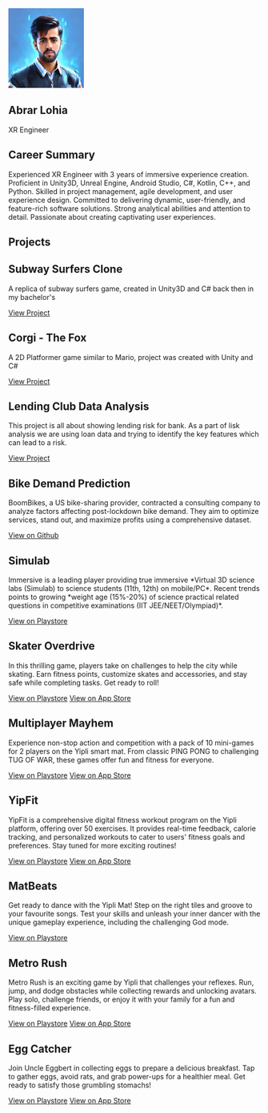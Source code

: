 <section class="header">
  <div class="container">
    <div class="left-column">
      <img src="img/myprofilepic.jpeg" alt="Your Name" width="30%" height="30%" class="profile-picture">
      <h1>Abrar Lohia</h1>
      <p>XR Engineer</p>
    </div>
    <div class="right-column">
      <h2>Career Summary</h2>
      <p>Experienced XR Engineer with 3 years of immersive experience creation. Proficient in Unity3D, Unreal Engine, Android Studio, C#, Kotlin, C++, and Python. Skilled in project management, agile development, and user experience design. Committed to delivering dynamic, user-friendly, and feature-rich software solutions. Strong analytical abilities and attention to detail. Passionate about creating captivating user experiences.</p>
    </div>
  </div>
</section>

<section class="projects">
  <div class="container">
    <h2>Projects</h2>
    <div class="project-grid">
      <div class="project-card">
        <h2>Subway Surfers Clone</h2>
        <p>A replica of subway surfers game, created in Unity3D and C# back then in my bachelor's</p>
        <a href="https://github.com/abrar-khan-368/runner-game" class="button">View Project</a>
      </div>
      <div class="project-card">
        <h2>Corgi - The Fox</h2>
        <p>A 2D Platformer game similar to Mario, project was created with Unity and C#</p>
        <a href="https://github.com/abrar-khan-368/Corgi-The-Fox" class="button">View Project</a>
      </div>
      <div class="project-card">
        <h2>Lending Club Data Analysis</h2>
        <p>This project is all about showing lending risk for bank. As a part of lisk analysis we are using loan data and trying to identify the key features which can lead to a risk.</p>
        <a href="https://github.com/abrar-khan-368/lending-club-case-study" class="button">View Project</a>
      </div>
      <div class="project-card">
            <h2>Bike Demand Prediction</h2>
            <p>BoomBikes, a US bike-sharing provider, contracted a consulting company to analyze factors affecting post-lockdown bike demand. They aim to optimize services, stand out, and maximize profits using a comprehensive dataset.</p>
            <a href="https://github.com/abrar-khan-368/bike-sharing-prediction">View on Github</a>
      </div>
          <div class="project-card">
            <h2>Simulab</h2>
            <p>Immersive is a leading player providing true immersive *Virtual 3D science labs (Simulab) to science students (11th, 12th) on mobile/PC*. Recent trends points to growing *weight age (15%-20%) of science practical related questions in competitive examinations (IIT JEE/NEET/Olympiad)*.</p>
            <a href="https://play.google.com/store/apps/details?id=com.simulab.student">View on Playstore</a>
          </div>
        <div class="project-card">
            <h2>Skater Overdrive</h2>
            <p>In this thrilling game, players take on challenges to help the city while skating. Earn fitness points, customize skates and accessories, and stay safe while completing tasks. Get ready to roll!</p>
            <a href="https://play.google.com/store/apps/details?id=com.yipli.skateroverdrive">View on Playstore</a>
            <a href="https://apps.apple.com/in/app/skater-overdrive/id1586927778">View on App Store</a>
          </div>
          <div class="project-card">
            <h2>Multiplayer Mayhem</h2>
            <p>Experience non-stop action and competition with a pack of 10 mini-games for 2 players on the Yipli smart mat. From classic PING PONG to challenging TUG OF WAR, these games offer fun and fitness for everyone.</p>
            <a href="https://play.google.com/store/apps/details?id=com.yipli.multiplayermayhem">View on Playstore</a>
            <a href="https://apps.apple.com/in/app/multiplayer-mayhem/id1575038778">View on App Store</a>
          </div>
          <div class="project-card">
            <h2>YipFit</h2>
            <p>YipFit is a comprehensive digital fitness workout program on the Yipli platform, offering over 50 exercises. It provides real-time feedback, calorie tracking, and personalized workouts to cater to users' fitness goals and preferences. Stay tuned for more exciting routines!</p>
            <a href="https://play.google.com/store/apps/details?id=com.yipli.yipfit">View on Playstore</a>
            <a href="https://apps.apple.com/in/app/yipfit/id1621274138">View on App Store</a>
          </div>
          <div class="project-card">
            <h2>MatBeats</h2>
            <p>Get ready to dance with the Yipli Mat! Step on the right tiles and groove to your favourite songs. Test your skills and unleash your inner dancer with the unique gameplay experience, including the challenging God mode.</p>
            <a href="https://play.google.com/store/apps/details?id=com.yipli.matbeats">View on Playstore</a>
          </div>
          <div class="project-card">
            <h2>Metro Rush</h2>
            <p>Metro Rush is an exciting game by Yipli that challenges your reflexes. Run, jump, and dodge obstacles while collecting rewards and unlocking avatars. Play solo, challenge friends, or enjoy it with your family for a fun and fitness-filled experience.</p>
            <a href="https://play.google.com/store/apps/details?id=com.yipli.metrorush">View on Playstore</a>
            <a href="https://apps.apple.com/in/app/metro-rush-yipli/id1562836568">View on App Store</a>
          </div>
          <div class="project-card">
            <h2>Egg Catcher</h2>
            <p>Join Uncle Eggbert in collecting eggs to prepare a delicious breakfast. Tap to gather eggs, avoid rats, and grab power-ups for a healthier meal. Get ready to satisfy those grumbling stomachs!</p>
            <a href="https://play.google.com/store/apps/details?id=com.yipli.eggcatcher">View on Playstore</a>
            <a href="https://apps.apple.com/in/app/egg-catcher-yipli/id1576831050">View on App Store</a>
          </div>
    </div>
  </div>
</section>
